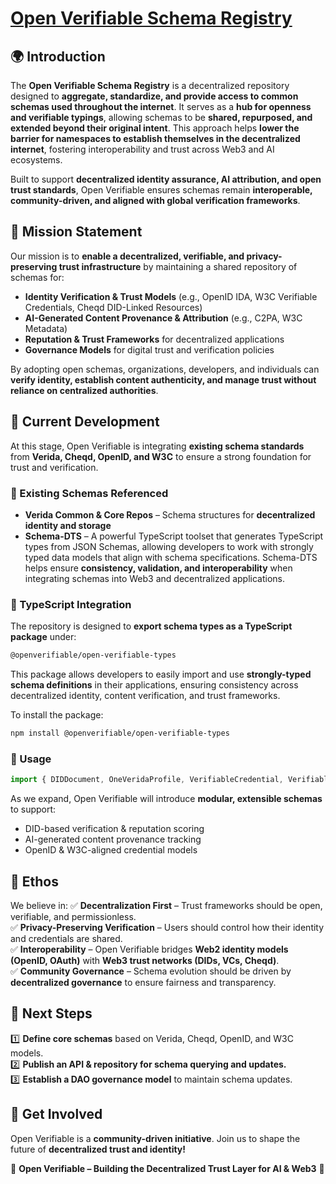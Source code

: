 # [Open Verifiable Schema Registry](https://github.com/openverifiable/open-verifiable-types)

## 🌍 Introduction
The **Open Verifiable Schema Registry** is a decentralized repository designed to **aggregate, standardize, and provide access to common schemas used throughout the internet**. It serves as a **hub for openness and verifiable typings**, allowing schemas to be **shared, repurposed, and extended beyond their original intent**. This approach helps **lower the barrier for namespaces to establish themselves in the decentralized internet**, fostering interoperability and trust across Web3 and AI ecosystems.

Built to support **decentralized identity assurance, AI attribution, and open trust standards**, Open Verifiable ensures schemas remain **interoperable, community-driven, and aligned with global verification frameworks**.

## 🎯 Mission Statement
Our mission is to **enable a decentralized, verifiable, and privacy-preserving trust infrastructure** by maintaining a shared repository of schemas for:
- **Identity Verification & Trust Models** (e.g., OpenID IDA, W3C Verifiable Credentials, Cheqd DID-Linked Resources)
- **AI-Generated Content Provenance & Attribution** (e.g., C2PA, W3C Metadata)
- **Reputation & Trust Frameworks** for decentralized applications
- **Governance Models** for digital trust and verification policies

By adopting open schemas, organizations, developers, and individuals can **verify identity, establish content authenticity, and manage trust without reliance on centralized authorities**.

## 🚀 Current Development
At this stage, Open Verifiable is integrating **existing schema standards** from **Verida, Cheqd, OpenID, and W3C** to ensure a strong foundation for trust and verification.

### 🔹 Existing Schemas Referenced
- **Verida Common & Core Repos** – Schema structures for **decentralized identity and storage**
- **Schema-DTS** – A powerful TypeScript toolset that generates TypeScript types from JSON Schemas, allowing developers to work with strongly typed data models that align with schema specifications. Schema-DTS helps ensure **consistency, validation, and interoperability** when integrating schemas into Web3 and decentralized applications.

### 🔹 TypeScript Integration
The repository is designed to **export schema types as a TypeScript package** under:
```bash
@openverifiable/open-verifiable-types
```
This package allows developers to easily import and use **strongly-typed schema definitions** in their applications, ensuring consistency across decentralized identity, content verification, and trust frameworks.

To install the package:
```bash
npm install @openverifiable/open-verifiable-types
```

### 🔹 Usage

```typescript
import { DIDDocument, OneVeridaProfile, VerifiableCredential, VerifiablePresentation, ICheqd, IResolver, Creator, CreateAction, Organization, Privatekey, Publickey, LinkedResource } from '@openverifiable/open-verifiable-types';
```



As we expand, Open Verifiable will introduce **modular, extensible schemas** to support:
- DID-based verification & reputation scoring
- AI-generated content provenance tracking
- OpenID & W3C-aligned credential models

## 📜 Ethos
We believe in:
✅ **Decentralization First** – Trust frameworks should be open, verifiable, and permissionless.  
✅ **Privacy-Preserving Verification** – Users should control how their identity and credentials are shared.  
✅ **Interoperability** – Open Verifiable bridges **Web2 identity models (OpenID, OAuth)** with **Web3 trust networks (DIDs, VCs, Cheqd)**.  
✅ **Community Governance** – Schema evolution should be driven by **decentralized governance** to ensure fairness and transparency.  

## 📌 Next Steps
1️⃣ **Define core schemas** based on Verida, Cheqd, OpenID, and W3C models.  
2️⃣ **Publish an API & repository for schema querying and updates.**  
3️⃣ **Establish a DAO governance model** to maintain schema updates.  

## 🔗 Get Involved
Open Verifiable is a **community-driven initiative**. Join us to shape the future of **decentralized trust and identity!**

🚀 **Open Verifiable – Building the Decentralized Trust Layer for AI & Web3** 🚀